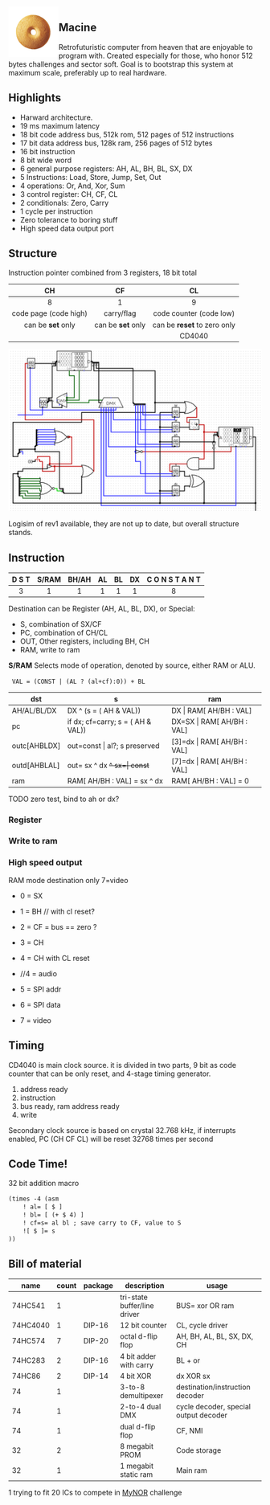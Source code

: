 <img align="left" width="100" height="100"  src="docs/macine.png">

## Macine

Retrofuturistic computer from heaven that are enjoyable to program with. Created especially for those, who honor 512
bytes challenges and sector soft. Goal is to bootstrap this system at maximum scale, preferably up to real hardware.

## Highlights

* Harward architecture.
* 19 ms maximum latency
* 18 bit code address bus, 512k rom, 512 pages of 512 instructions
* 17 bit data address bus, 128k ram, 256 pages of 512 bytes
* 16 bit instruction
* 8 bit wide word
* 6 general purpose registers: AH, AL, BH, BL, SX, DX
* 5 Instructions: Load, Store, Jump, Set, Out
* 4 operations: Or, And, Xor, Sum
* 3 control register: CH, CF, CL
* 2 conditionals: Zero, Carry
* 1 cycle per instruction
* Zero tolerance to boring stuff
* High speed data output port

## Structure

Instruction pointer combined from 3 registers, 18 bit total

|          CH           |         CF          |              CL               |
|:---------------------:|:-------------------:|:-----------------------------:|
|           8           |         1           |               9               |
| code page (code high) |     carry/flag      |   code counter (code low)     |
|  can be __set__ only  | can be __set__ only | can be __reset__ to zero only |
|                       |                     |            CD4040             |

![scheme](logisim/rev1.png)

Logisim of rev1 available, they are not up to date, but overall structure stands.

## Instruction

|  D S T  | S/RAM | BH/AH |  AL   |  BL   |  DX  |  C O N S T A N T  |
|:-------:|:-----:|:-----:|:-----:|:-----:|:----:|:-----------------:|
|    3    |   1   |   1   |   1   |   1   |  1   |         8         |

Destination can be Register (AH, AL, BL, DX), or Special:

* S, combination of SX/CF
* PC, combination of CH/CL
* OUT, Other registers, including BH, CH
* RAM, write to ram

__S/RAM__ Selects mode of operation, denoted by source, either RAM or ALU.

`` VAL = (CONST | (AL ? (al+cf):0)) + BL``

| dst          | s                                  | ram                             |
|--------------|------------------------------------|---------------------------------|
| AH/AL/BL/DX  | DX ^ (s = ( AH & VAL))             | DX &#124; RAM[ AH/BH : VAL]     |
| pc           | if dx; cf=carry; s = ( AH & VAL))  | DX=SX &#124; RAM[ AH/BH : VAL]  |
| outc[AHBLDX] | out=const &#124; al?; s preserved  | [3]=dx &#124; RAM[ AH/BH : VAL] |
| outd[AHBLAL] | out= sx ^ dx ~~^ sx=&#124; const~~ | [7]=dx &#124; RAM[ AH/BH : VAL] |
| ram          | RAM[ AH/BH : VAL] = sx ^ dx        | RAM[ AH/BH : VAL] = 0           |

TODO zero test, bind to ah or dx?

### Register

### Write to ram

### High speed output

RAM mode destination only 7=video

* 0 = SX
* 1 = BH // with cl reset?
* 2 = CF = bus == zero ?
* 3 = CH
* 4 = CH with CL reset

* //4 = audio
* 5 = SPI addr
* 6 = SPI data
* 7 = video

## Timing

CD4040 is main clock source. it is divided in two parts, 9 bit as code counter 
that can be only reset, and 4-stage timing generator.
1. address ready
2. instruction
3. bus ready, ram address ready
4. write

Secondary clock source is based on crystal 32.768 kHz, if interrupts enabled, 
PC (CH CF CL) will be reset 32768 times per second

## Code Time!

32 bit addition macro

```
(times -4 (asm
    ! al= [ $ ]
    ! bl= [ (+ $ 4) ]
    ! cf=s= al bl ; save carry to CF, value to S
    ![ $ ]= s
))
```

## Bill of material

| name     | count | package | description                  | usage                                 |
|----------|-------|---------|------------------------------|---------------------------------------|
| 74HC541  | 1     |         | tri-state buffer/line driver | BUS= xor OR ram                       |
| 74HC4040 | 1     | DIP-16  | 12 bit counter               | CL, cycle driver                      |
| 74HC574  | 7     | DIP-20  | octal d-flip flop            | AH, BH, AL, BL, SX, DX, CH            |
| 74HC283  | 2     | DIP-16  | 4 bit adder with carry       | BL + or                               |
| 74HC86   | 2     | DIP-14  | 4 bit XOR                    | dx XOR sx                             |
| 74       | 1     |         | 3-to-8 demultipexer          | destination/instruction decoder       |
| 74       | 1     |         | 2-to-4 dual DMX              | cycle decoder, special output decoder | 
| 74       | 1     |         | dual  d-flip flop            | CF, NMI                               |
| 32       | 2     |         | 8 megabit PROM               | Code storage                          |
| 32       | 1     |         | 1 megabit static ram         | Main ram                              |
1
trying to fit 20 ICs to compete in [MyNOR](http://mynor.org/) challenge 
